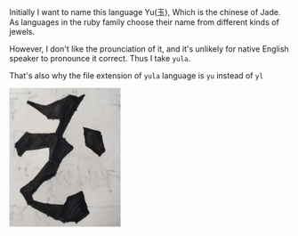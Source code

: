 Initially I want to name this language Yu(玉), Which is the chinese of Jade. As languages in the ruby family choose their name from different kinds of jewels.

However, I don't like the prounciation of it, and it's unlikely for native English speaker to pronounce it correct. Thus I take `yula`.

That's also why the file extension of `yula` language is `yu` instead of `yl`


<img alt="logo for Yula" src="../assets/logo.jpg" width="200px" />
